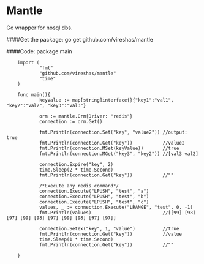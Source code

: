 Mantle
======

Go wrapper for nosql dbs.

####Get the package:
        go get github.com/vireshas/mantle
        
####Code:
        package main

        import (
                "fmt"
                "github.com/vireshas/mantle"
                "time"
        )

        func main(){
                keyValue := map[string]interface{}{"key1":"val1", "key2":"val2", "key3":"val3"}

                orm := mantle.Orm{Driver: "redis"}
                connection := orm.Get()

                fmt.Println(connection.Set("key", "value2")) //output: true
                fmt.Println(connection.Get("key"))           //value2
                fmt.Println(connection.MSet(keyValue))       //true
                fmt.Println(connection.MGet("key3", "key2")) //[val3 val2]

                connection.Expire("key", 2)
                time.Sleep(2 * time.Second)
                fmt.Println(connection.Get("key"))           //""

                /*Execute any redis command*/
                connection.Execute("LPUSH", "test", "a")
                connection.Execute("LPUSH", "test", "b")
                connection.Execute("LPUSH", "test", "c")
                values, _ := connection.Execute("LRANGE", "test", 0, -1)
                fmt.Println(values)                          //[[99] [98] [97] [99] [98] [97] [99] [98] [97] [97]]

                connection.Setex("key", 1, "value")          //true
                fmt.Println(connection.Get("key"))           //value
                time.Sleep(1 * time.Second)
                fmt.Println(connection.Get("key"))           //""

        }
